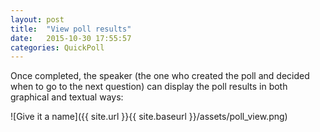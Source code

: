 ```yaml
---
layout: post
title:  "View poll results"
date:   2015-10-30 17:55:57
categories: QuickPoll
---
```


Once completed, the speaker (the one who created the poll and decided when to go to the next question) can display the poll results in both graphical and textual ways:

![Give it a name]({{ site.url }}{{ site.baseurl }}/assets/poll_view.png)